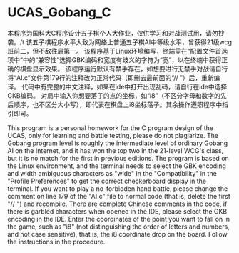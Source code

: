 # UCAS_Gobang_C
本程序为国科大C程序设计五子棋个人大作业，仅供学习和对战测试用，请勿抄袭。/t
该五子棋程序水平大致为网络上普通五子棋AI中等级水平，曾获得21级wcg班前二，但不敌往届第一。
该程序基于Linux环境编写，终端需在“配置文件首选项中”中的“兼容性”选择GBK编码和宽度有歧义的字符为“宽”，以在终端中获得正确的棋盘显示效果。
该程序运行默认有禁手存在，如想要进行无禁手对战请自行将“AI.c”文件第179行的注释改为正常代码（即删去最前面的“// ”）后，重新编译。
代码中有完整的中文注释，如果在ide中打开出现乱码，请自行在ide中选择GKB编码。
对局中输入你想要落子的点的坐标，如“i8”（不区分字母和数字的先后顺序，也不区分大小写），即代表在棋盘上i8坐标落子。其余操作遵照程序中指引即可。

This program is a personal homework for the C program design of the UCAS, only for learning and battle testing, please do not plagiarize.
The Gobang program level is roughly the intermediate level of ordinary Gobang AI on the Internet, and it has won the top two in the 21-level WCG's class, but it is no match for the first in previous editions.
The program is based on the Linux environment, and the terminal needs to select the GBK encoding and width ambiguous characters as "wide" in the "Compatibility" in the "Profile Preferences" to get the correct checkerboard display in the terminal.
If you want to play a no-forbidden hand battle, please change the comment on line 179 of the "AI.c" file to normal code (that is, delete the first "// ") and recompile.
There are complete Chinese comments in the code, if there is garbled characters when opened in the IDE, please select the GKB encoding in the IDE.
Enter the coordinates of the point you want to fall on in the game, such as "i8" (not distinguishing the order of letters and numbers, and not case sensitive), that is, the i8 coordinate drop on the board. Follow the instructions in the procedure.
